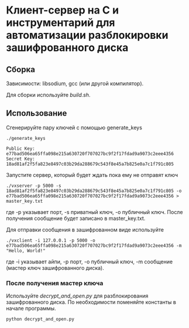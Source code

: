# Клиент-сервер на C и инструментарий для автоматизации разблокировки зашифрованного диска

## Сборка

Зависимости: libsodium, gcc (или другой компилятор).

Для сборки используйте *build.sh*.

## Использование

Сгенерируйте пару ключей с помощью generate_keys

`./generate_keys`
```
Public Key: e77bad506ea65ffa098e215a630720f707027bc9f2f17fdad9a9073c2eee4356
Secret Key: 18ad81af2f5fa823e8497c03b29da288679c543f8e45a7b825e0a7c1f791c805
```

Запустите сервер, который будет ждать пока ему не отправят ключ

`./vxserver -p 5000 -s 18ad81af2f5fa823e8497c03b29da288679c543f8e45a7b825e0a7c1f791c805 -o e77bad506ea65ffa098e215a630720f707027bc9f2f17fdad9a9073c2eee4356 > master_key.txt`

где -p указывает порт, -s приватный ключ, -o публичный ключ. После получения сообщение будет записано в master_key.txt.

Для отправки сообщения в зашифрованном виде используйте

`./vxclient -i 127.0.0.1 -p 5000 -o e77bad506ea65ffa098e215a630720f707027bc9f2f17fdad9a9073c2eee4356 -m "Hello, World!"`

где -i указывает айпи, -p порт, -o публичный ключ, -m сообщение (мастер ключ зашифрованного диска).

### После получения мастер ключа

Используйте *decrypt_and_open.py* для разблокирования зашифрованного диска. По необходимости поменяйте константы в начале программы. 

`python decrypt_and_open.py`
